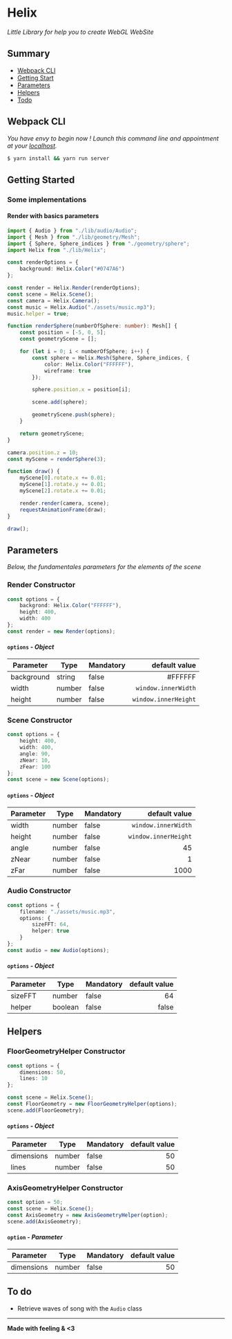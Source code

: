 # Helix

_Little Library for help you to create WebGL WebSite_

## Summary

-   [Webpack CLI](#webpack-cli)
-   [Getting Start](#getting-start)
-   [Parameters](#parameters)
-   [Helpers](#helpers)
-   [Todo](#to-do)

## Webpack CLI

_You have envy to begin now ! Launch this command line and appointment at your [localhost](http://localhost:9000)._

```bash
$ yarn install && yarn run server
```

## Getting Started

### Some implementations

#### Render with basics parameters

```typescript
import { Audio } from "./lib/audio/Audio";
import { Mesh } from "./lib/geometry/Mesh";
import { Sphere, Sphere_indices } from "./geometry/sphere";
import Helix from "./lib/Helix";

const renderOptions = {
    background: Helix.Color("#0747A6")
};

const render = Helix.Render(renderOptions);
const scene = Helix.Scene();
const camera = Helix.Camera();
const music = Helix.Audio("./assets/music.mp3");
music.helper = true;

function renderSphere(numberOfSphere: number): Mesh[] {
    const position = [-5, 0, 5];
    const geometryScene = [];

    for (let i = 0; i < numberOfSphere; i++) {
        const sphere = Helix.Mesh(Sphere, Sphere_indices, {
            color: Helix.Color("FFFFFF"),
            wireframe: true
        });

        sphere.position.x = position[i];

        scene.add(sphere);

        geometryScene.push(sphere);
    }

    return geometryScene;
}

camera.position.z = 10;
const myScene = renderSphere(3);

function draw() {
    myScene[0].rotate.x += 0.01;
    myScene[1].rotate.y += 0.01;
    myScene[2].rotate.x += 0.01;

    render.render(camera, scene);
    requestAnimationFrame(draw);
}

draw();
```

## Parameters

_Below, the fundamentales parameters for the elements of the scene_

### Render Constructor

```typescript
const options = {
    backgrond: Helix.Color("FFFFFF"),
    height: 400,
    width: 400
};
const render = new Render(options);
```

#### `options` - _Object_

| Parameter  | Type   | Mandatory |        default value |
| ---------- | ------ | --------- | -------------------: |
| background | string | false     |              #FFFFFF |
| width      | number | false     |  `window.innerWidth` |
| height     | number | false     | `window.innerHeight` |

### Scene Constructor

```typescript
const options = {
    height: 400,
    width: 400,
    angle: 90,
    zNear: 10,
    zFear: 100
};
const scene = new Scene(options);
```

#### `options` - _Object_

| Parameter | Type   | Mandatory |        default value |
| --------- | ------ | --------- | -------------------: |
| width     | number | false     |  `window.innerWidth` |
| height    | number | false     | `window.innerHeight` |
| angle     | number | false     |                   45 |
| zNear     | number | false     |                    1 |
| zFar      | number | false     |                 1000 |

### Audio Constructor

```typescript
const options = {
    filename: "./assets/music.mp3",
    options: {
        sizeFFT: 64,
        helper: true
    }
};
const audio = new Audio(options);
```

#### `options` - _Object_

| Parameter | Type    | Mandatory | default value |
| --------- | ------- | --------- | ------------: |
| sizeFFT   | number  | false     |            64 |
| helper    | boolean | false     |         false |

## Helpers

### FloorGeometryHelper Constructor

```typescript
const options = {
    dimensions: 50,
    lines: 10
};

const scene = Helix.Scene();
const FloorGeometry = new FloorGeometryHelper(options);
scene.add(FloorGeometry);
```

#### `options` - _Object_

| Parameter  | Type   | Mandatory | default value |
| ---------- | ------ | --------- | ------------: |
| dimensions | number | false     |            50 |
| lines      | number | false     |            50 |

### AxisGeometryHelper Constructor

```typescript
const option = 50;
const scene = Helix.Scene();
const AxisGeometry = new AxisGeometryHelper(option);
scene.add(AxisGeometry);
```

#### `option` - _Parameter_

| Parameter  | Type   | Mandatory | default value |
| ---------- | ------ | --------- | ------------: |
| dimensions | number | false     |            50 |

## To do

-   Retrieve waves of song with the `Audio` class

---

**Made with feeling & <3**
